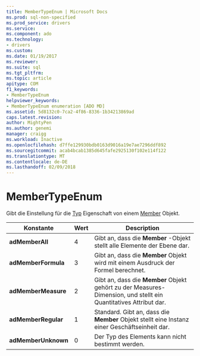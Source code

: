 ```yaml
---
title: MemberTypeEnum | Microsoft Docs
ms.prod: sql-non-specified
ms.prod_service: drivers
ms.service: 
ms.component: ado
ms.technology:
- drivers
ms.custom: 
ms.date: 01/19/2017
ms.reviewer: 
ms.suite: sql
ms.tgt_pltfrm: 
ms.topic: article
apitype: COM
f1_keywords:
- MemberTypeEnum
helpviewer_keywords:
- MemberTypeEnum enumeration [ADO MD]
ms.assetid: 5d8132c0-7ca2-4f86-8336-1b34213869ad
caps.latest.revision: 
author: MightyPen
ms.author: genemi
manager: craigg
ms.workload: Inactive
ms.openlocfilehash: d7ffe129930bdb0163d9016a19e7ae7296ddf892
ms.sourcegitcommit: acab4bcab1385d645fafe2925130f102e114f122
ms.translationtype: MT
ms.contentlocale: de-DE
ms.lasthandoff: 02/09/2018
---
```

# <a name="membertypeenum"></a>MemberTypeEnum
Gibt die Einstellung für die [Typ](../../../ado/reference/ado-md-api/type-property-ado-md.md) Eigenschaft von einem [Member](../../../ado/reference/ado-md-api/member-object-ado-md.md) Objekt.  
  
|Konstante|Wert|Description|  
|--------------|-----------|-----------------|  
|**adMemberAll**|4|Gibt an, dass die **Member** -Objekt stellt alle Elemente der Ebene dar.|  
|**adMemberFormula**|3|Gibt an, dass die **Member** Objekt wird mit einem Ausdruck der Formel berechnet.|  
|**adMemberMeasure**|2|Gibt an, dass die **Member** Objekt gehört zu der Measures-Dimension, und stellt ein Quantitatives Attribut dar.|  
|**adMemberRegular**|1|Standard. Gibt an, dass die **Member** Objekt stellt eine Instanz einer Geschäftseinheit dar.|  
|**adMemberUnknown**|0|Der Typ des Elements kann nicht bestimmt werden.|

